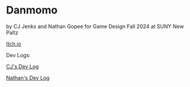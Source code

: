 # Danmomo 

by CJ Jenks and Nathan Gopee for Game Design Fall 2024 at SUNY New Paltz

[Itch.io](https://ndg8743.itch.io/danmomo-game)

Dev Logs:

[CJ's Dev Log](https://github.com/ndg8743/Danmomo/blob/main/jenks-devlog.md) 

[Nathan's Dev Log](https://github.com/ndg8743/Danmomo/blob/main/gopee-devlog.md)
